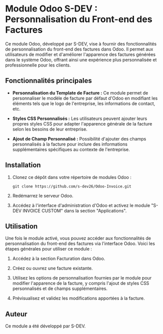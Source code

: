 # Module Odoo S-DEV : Personnalisation du Front-end des Factures

Ce module Odoo, développé par S-DEV, vise à fournir des fonctionnalités de personnalisation du front-end des factures dans Odoo. Il permet aux utilisateurs de modifier et d'améliorer l'apparence des factures générées dans le système Odoo, offrant ainsi une expérience plus personnalisée et professionnelle pour les clients.

## Fonctionnalités principales

- **Personnalisation du Template de Facture :** Ce module permet de personnaliser le modèle de facture par défaut d'Odoo en modifiant les éléments tels que le logo de l'entreprise, les informations de contact, etc.

- **Styles CSS Personnalisés :** Les utilisateurs peuvent ajouter leurs propres styles CSS pour adapter l'apparence générale de la facture selon les besoins de leur entreprise.

- **Ajout de Champ Personnalisé :** Possibilité d'ajouter des champs personnalisés à la facture pour inclure des informations supplémentaires spécifiques au contexte de l'entreprise.

## Installation

1. Clonez ce dépôt dans votre répertoire de modules Odoo :

   ```
   git clone https://github.com/s-dev26/Odoo-Invoice.git
   ```

2. Redémarrez le serveur Odoo.

3. Accédez à l'interface d'administration d'Odoo et activez le module "S-DEV INVOICE CUSTOM" dans la section "Applications".

## Utilisation

Une fois le module activé, vous pouvez accéder aux fonctionnalités de personnalisation du front-end des factures via l'interface Odoo. Voici les étapes générales pour utiliser ce module :

1. Accédez à la section Facturation dans Odoo.

2. Créez ou ouvrez une facture existante.

3. Utilisez les options de personnalisation fournies par le module pour modifier l'apparence de la facture, y compris l'ajout de styles CSS personnalisés et de champs supplémentaires.

4. Prévisualisez et validez les modifications apportées à la facture.

## Auteur

Ce module a été développé par S-DEV.
